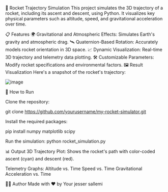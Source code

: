 🚀 Rocket Trajectory Simulation
This project simulates the 3D trajectory of a rocket, including its ascent and descent, using Python. It visualizes key physical parameters such as altitude, speed, and gravitational acceleration over time.

📋 Features
🌍 Gravitational and Atmospheric Effects: Simulates Earth's gravity and atmospheric drag.
🛰️ Quaternion-Based Rotation: Accurately models rocket orientation in 3D space.
📈 Dynamic Visualization: Real-time 3D trajectory and telemetry data plotting.
🛠️ Customizable Parameters: Modify rocket specifications and environmental factors.
🖼️ Result Visualization
Here's a snapshot of the rocket's trajectory:


![image](https://github.com/user-attachments/assets/fe8b4256-a490-4c02-b47a-041552334b94)

🚀 How to Run

Clone the repository:

git clone https://github.com/yourusername/my-rocket-simulator.git


Install the required packages:

pip install numpy matplotlib scipy

Run the simulation:
python rocket_simulation.py

📊 Output 3D Trajectory Plot:
Shows the rocket's path with color-coded ascent (cyan) and descent (red).

Telemetry Graphs:
Altitude vs. Time
Speed vs. Time
Gravitational Acceleration vs. Time


🧑‍💻 Author
Made with ❤️ by Your jesser sallemi
